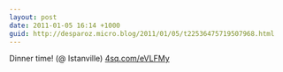 ```yaml
---
layout: post
date: 2011-01-05 16:14 +1000
guid: http://desparoz.micro.blog/2011/01/05/t22536475719507968.html
---
```

Dinner time! (@ Istanville) [4sq.com/eVLFMy](http://4sq.com/eVLFMy)
